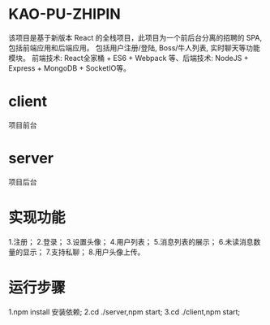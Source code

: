 # KAO-PU-ZHIPIN
该项目是基于新版本 React 的全栈项目，此项目为一个前后台分离的招聘的 SPA, 包括前端应用和后端应用。
包括用户注册/登陆, Boss/牛人列表, 实时聊天等功能模块。
前端技术: React全家桶 + ES6 + Webpack 等、后端技术: NodeJS + Express + MongoDB + SocketIO等。
# client
项目前台
# server
项目后台

# 实现功能
1.注册；
2.登录；
3.设置头像；
4.用户列表；
5.消息列表的展示；
6.未读消息数量的显示；
7.支持私聊；
8.用户头像上传。

# 运行步骤
1.npm install 安装依赖;
2.cd ./server,npm start;
3.cd ./client,npm start;
